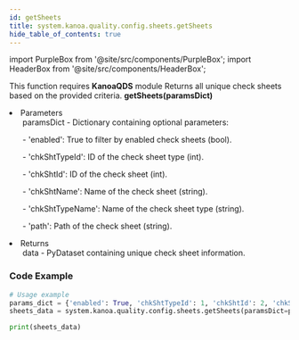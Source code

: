 ```yaml
---
id: getSheets
title: system.kanoa.quality.config.sheets.getSheets
hide_table_of_contents: true
---
```


import PurpleBox from '@site/src/components/PurpleBox';
import HeaderBox from '@site/src/components/HeaderBox';

<PurpleBox>This function requires <b>KanoaQDS</b> module</PurpleBox>
<HeaderBox header="Description">Returns all unique check sheets based on the provided criteria.</HeaderBox>
<HeaderBox header="Syntax">
    <b>getSheets(paramsDict)</b>
    <li> Parameters <br />
        <ul>paramsDict - Dictionary containing optional parameters:</ul>
        <ul>  - 'enabled': True to filter by enabled check sheets (bool).</ul>
        <ul>  - 'chkShtTypeId': ID of the check sheet type (int).</ul>
        <ul>  - 'chkShtId': ID of the check sheet (int).</ul>
        <ul>  - 'chkShtName': Name of the check sheet (string).</ul>
        <ul>  - 'chkShtTypeName': Name of the check sheet type (string).</ul>
        <ul>  - 'path': Path of the check sheet (string).</ul>
    </li>
    <li> Returns <br />
        <ul>data - PyDataset containing unique check sheet information.</ul>
    </li>
</HeaderBox>

### Code Example
```python
# Usage example
params_dict = {'enabled': True, 'chkShtTypeId': 1, 'chkShtId': 2, 'chkShtName': 'QA Check 1', 'chkShtTypeName': 'QA Checks', 'path': 'QA Checks\QA Check%'}
sheets_data = system.kanoa.quality.config.sheets.getSheets(paramsDict=params_dict)

print(sheets_data)

